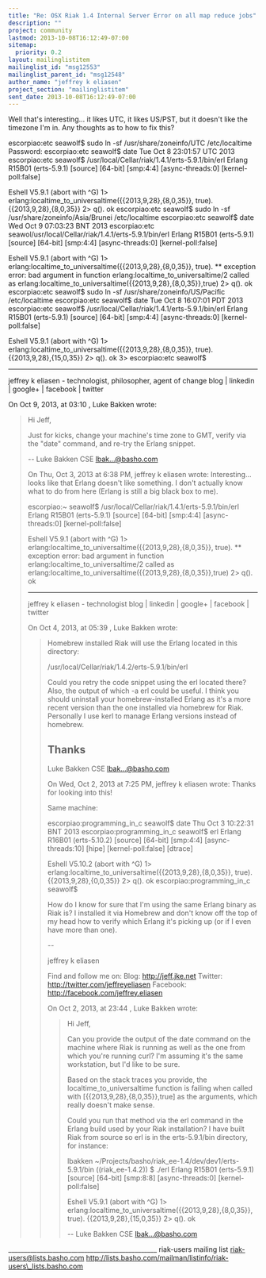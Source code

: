 ```yaml
---
title: "Re: OSX Riak 1.4 Internal Server Error on all map reduce jobs"
description: ""
project: community
lastmod: 2013-10-08T16:12:49-07:00
sitemap:
  priority: 0.2
layout: mailinglistitem
mailinglist_id: "msg12553"
mailinglist_parent_id: "msg12548"
author_name: "jeffrey k eliasen"
project_section: "mailinglistitem"
sent_date: 2013-10-08T16:12:49-07:00
---
```



Well that's interesting… it likes UTC, it likes US/PST, but it doesn't like the 
timezone I'm in. Any thoughts as to how to fix this?

escorpiao:etc seawolf$ sudo ln -sf /usr/share/zoneinfo/UTC /etc/localtime 
Password:
escorpiao:etc seawolf$ date
Tue Oct 8 23:01:57 UTC 2013
escorpiao:etc seawolf$ /usr/local/Cellar/riak/1.4.1/erts-5.9.1/bin/erl
Erlang R15B01 (erts-5.9.1) [source] [64-bit] [smp:4:4] [async-threads:0] 
[kernel-poll:false]

Eshell V5.9.1 (abort with ^G)
1> erlang:localtime\_to\_universaltime({{2013,9,28},{8,0,35}}, true).
{{2013,9,28},{8,0,35}}
2> q().
ok
escorpiao:etc seawolf$ sudo ln -sf /usr/share/zoneinfo/Asia/Brunei 
/etc/localtime
escorpiao:etc seawolf$ date
Wed Oct 9 07:03:23 BNT 2013
escorpiao:etc seawol/usr/local/Cellar/riak/1.4.1/erts-5.9.1/bin/erl
Erlang R15B01 (erts-5.9.1) [source] [64-bit] [smp:4:4] [async-threads:0] 
[kernel-poll:false]

Eshell V5.9.1 (abort with ^G)
1> erlang:localtime\_to\_universaltime({{2013,9,28},{8,0,35}}, true).
\*\* exception error: bad argument
 in function erlang:localtime\_to\_universaltime/2
 called as erlang:localtime\_to\_universaltime({{2013,9,28},{8,0,35}},true)
2> q().
ok
escorpiao:etc seawolf$ sudo ln -sf /usr/share/zoneinfo/US/Pacific 
/etc/localtime 
escorpiao:etc seawolf$ date
Tue Oct 8 16:07:01 PDT 2013
escorpiao:etc seawolf$ /usr/local/Cellar/riak/1.4.1/erts-5.9.1/bin/erl
Erlang R15B01 (erts-5.9.1) [source] [64-bit] [smp:4:4] [async-threads:0] 
[kernel-poll:false]

Eshell V5.9.1 (abort with ^G)
1> erlang:localtime\_to\_universaltime({{2013,9,28},{8,0,35}}, true).
{{2013,9,28},{15,0,35}}
2> q().
ok
3> escorpiao:etc seawolf$ 


---------- 
jeffrey k eliasen - technologist, philosopher, agent of change
blog | linkedin | google+ | facebook | twitter


On Oct 9, 2013, at 03:10 , Luke Bakken  wrote:

> Hi Jeff,
> 
> Just for kicks, change your machine's time zone to GMT, verify via the "date" 
> command, and re-try the Erlang snippet.
> 
> --
> Luke Bakken
> CSE
> lbak...@basho.com
> 
> 
> On Thu, Oct 3, 2013 at 6:38 PM, jeffrey k eliasen  wrote:
> Interesting… looks like that Erlang doesn't like something. I don't actually 
> know what to do from here (Erlang is still a big black box to me).
> 
> escorpiao:~ seawolf$ /usr/local/Cellar/riak/1.4.1/erts-5.9.1/bin/erl
> Erlang R15B01 (erts-5.9.1) [source] [64-bit] [smp:4:4] [async-threads:0] 
> [kernel-poll:false]
> 
> Eshell V5.9.1 (abort with ^G)
> 1> erlang:localtime\_to\_universaltime({{2013,9,28},{8,0,35}}, true).
> \*\* exception error: bad argument
> in function erlang:localtime\_to\_universaltime/2
> called as 
> erlang:localtime\_to\_universaltime({{2013,9,28},{8,0,35}},true)
> 2> q().
> ok
> 
> 
> ---------- 
> jeffrey k eliasen - technologist
> blog | linkedin | google+ | facebook | twitter
> 
> 
> On Oct 4, 2013, at 05:39 , Luke Bakken  wrote:
> 
>> Homebrew installed Riak will use the Erlang located in this directory:
>> 
>> /usr/local/Cellar/riak/1.4.2/erts-5.9.1/bin/erl
>> 
>> Could you retry the code snippet using the erl located there? Also, the 
>> output of which -a erl could be useful. I think you should uninstall your 
>> homebrew-installed Erlang as it's a more recent version than the one 
>> installed via homebrew for Riak. Personally I use kerl to manage Erlang 
>> versions instead of homebrew.
>> 
>> Thanks
>> --
>> Luke Bakken
>> CSE
>> lbak...@basho.com
>> 
>> 
>> On Wed, Oct 2, 2013 at 7:25 PM, jeffrey k eliasen  wrote:
>> Thanks for looking into this!
>> 
>> Same machine:
>> 
>> escorpiao:programming\_in\_c seawolf$ date
>> Thu Oct 3 10:22:31 BNT 2013
>> escorpiao:programming\_in\_c seawolf$ erl
>> Erlang R16B01 (erts-5.10.2) [source] [64-bit] [smp:4:4] [async-threads:10] 
>> [hipe] [kernel-poll:false] [dtrace]
>> 
>> Eshell V5.10.2 (abort with ^G)
>> 1> erlang:localtime\_to\_universaltime({{2013,9,28},{8,0,35}}, true).
>> {{2013,9,28},{0,0,35}}
>> 2> q().
>> ok
>> escorpiao:programming\_in\_c seawolf$ 
>> 
>> How do I know for sure that I'm using the same Erlang binary as Riak is? I 
>> installed it via Homebrew and don't know off the top of my head how to 
>> verify which Erlang it's picking up (or if I even have more than one).
>> 
>> -- 
>> 
>> jeffrey k eliasen
>> 
>> Find and follow me on:
>> Blog: http://jeff.jke.net
>> Twitter: http://twitter.com/jeffreyeliasen
>> Facebook: http://facebook.com/jeffrey.eliasen
>> 
>> On Oct 2, 2013, at 23:44 , Luke Bakken  wrote:
>> 
>>> Hi Jeff,
>>> 
>>> Can you provide the output of the date command on the machine where Riak is 
>>> running as well as the one from which you're running curl? I'm assuming 
>>> it's the same workstation, but I'd like to be sure.
>>> 
>>> Based on the stack traces you provide, the localtime\_to\_universaltime 
>>> function is failing when called with [{{2013,9,28},{8,0,35}},true] as the 
>>> arguments, which really doesn't make sense.
>>> 
>>> Could you run that method via the erl command in the Erlang build used by 
>>> your Riak installation? I have built Riak from source so erl is in the 
>>> erts-5.9.1/bin directory, for instance:
>>> 
>>> lbakken ~/Projects/basho/riak\_ee-1.4/dev/dev1/erts-5.9.1/bin 
>>> ((riak\_ee-1.4.2))
>>> $ ./erl
>>> Erlang R15B01 (erts-5.9.1) [source] [64-bit] [smp:8:8] [async-threads:0] 
>>> [kernel-poll:false]
>>> 
>>> Eshell V5.9.1 (abort with ^G)
>>> 1> erlang:localtime\_to\_universaltime({{2013,9,28},{8,0,35}}, true).
>>> {{2013,9,28},{15,0,35}}
>>> 2> q().
>>> ok
>>> 
>>> --
>>> Luke Bakken
>>> CSE
>>> lbak...@basho.com
>> 
>> 
> 
> 

\_\_\_\_\_\_\_\_\_\_\_\_\_\_\_\_\_\_\_\_\_\_\_\_\_\_\_\_\_\_\_\_\_\_\_\_\_\_\_\_\_\_\_\_\_\_\_
riak-users mailing list
riak-users@lists.basho.com
http://lists.basho.com/mailman/listinfo/riak-users\_lists.basho.com


